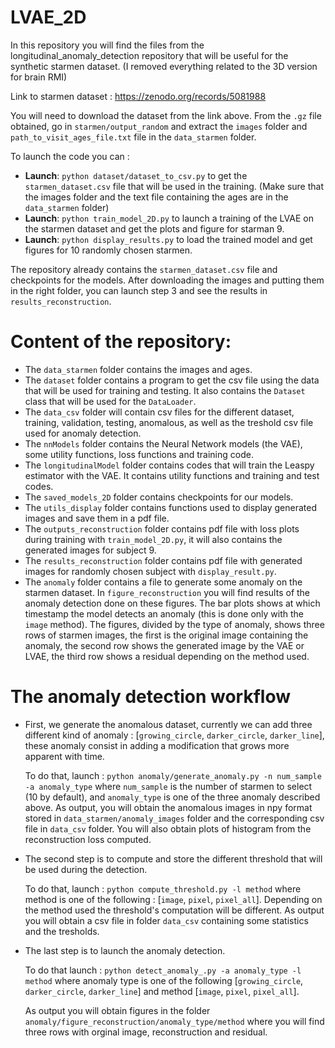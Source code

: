 # LVAE_2D

In this repository you will find the files from the longitudinal_anomaly_detection repository that will be useful for the synthetic starmen dataset. (I removed everything related to the 3D version for brain RMI)

Link to starmen dataset : https://zenodo.org/records/5081988 

You will need to download the dataset from the link above. From the `.gz` file obtained, go in `starmen/output_random` and extract the `images` folder and  `path_to_visit_ages_file.txt` file in the `data_starmen` folder.

To launch the code you can :

- **Launch**: `python dataset/dataset_to_csv.py` to get the `starmen_dataset.csv` file that will be used in the training. (Make sure that the images folder and the text file containing the ages are in the `data_starmen` folder)
- **Launch**: `python train_model_2D.py` to launch a training of the LVAE on the starmen dataset and get the plots and figure for starman 9.
- **Launch**: `python display_results.py` to load the trained model and get figures for 10 randomly chosen starmen.

The repository already contains the `starmen_dataset.csv` file and checkpoints for the models. After downloading the images and putting them in the right folder, you can launch step 3 and see the results in `results_reconstruction`.


# Content of the repository:

- The `data_starmen` folder contains the images and ages.
- The `dataset` folder contains a program to get the csv file using the data that will be used for training and testing. It also contains the `Dataset` class that will be used for the `DataLoader`.
- The `data_csv` folder will contain csv files for the different dataset, training, validation, testing, anomalous, as well as the treshold csv file used for anomaly detection.
- The `nnModels` folder contains the Neural Network models (the VAE), some utility functions, loss functions and training code.
- The `longitudinalModel` folder contains codes that will train the Leaspy estimator with the VAE. It contains utility functions and training and test codes.
- The `saved_models_2D` folder contains checkpoints for our models.
- The `utils_display` folder contains functions used to display generated images and save them in a pdf file.
- The `outputs_reconstruction` folder contains pdf file with loss plots during training with `train_model_2D.py`, it will also contains the generated images for subject 9.
- The `results_reconstruction` folder contains pdf file with generated images for randomly chosen subject with `display_result.py`.
- The `anomaly` folder contains a file to generate some anomaly on the starmen dataset. In `figure_reconstruction` you will find  results of the anomaly detection done on these figures. The bar plots shows at which timestamp the model detects an anomaly (this is done only with the `image` method). The figures, divided by the type of anomaly, shows three rows of starmen images, the first is the original image containing the anomaly, the second row shows the generated image by the VAE or LVAE, the third row shows a residual depending on the method used.


# The anomaly detection workflow

- First, we generate the anomalous dataset, currently we can add three different kind of anomaly : [`growing_circle`, `darker_circle`, `darker_line`], these anomaly consist in adding a modification that grows more apparent with time.

    To do that, launch : `python anomaly/generate_anomaly.py -n num_sample -a anomaly_type` where `num_sample` is the number of starmen to select (10 by default), and `anomaly_type` is one of the three anomaly described above. As output, you will obtain the anomalous images in npy format stored in `data_starmen/anomaly_images` folder and the corresponding csv file in `data_csv` folder. You will also obtain plots of histogram from the reconstruction loss computed.


- The second step is to compute and store the different threshold that will be used during the detection.

    To do that, launch : `python compute_threshold.py -l method` where method is one of the following : [`image`, `pixel`, `pixel_all`]. Depending on the method used the threshold's computation will be different. As output you will obtain a csv file in folder `data_csv` containing some statistics and the tresholds.


- The last step is to launch the anomaly detection.
    
    To do that launch : `python detect_anomaly_.py -a anomaly_type -l method` where anomaly type is one of the following [`growing_circle`, `darker_circle`, `darker_line`] and method [`image`, `pixel`, `pixel_all`].

    As output you will obtain figures in the folder `anomaly/figure_reconstruction/anomaly_type/method` where you will find three rows with orginal image, reconstruction and residual.


